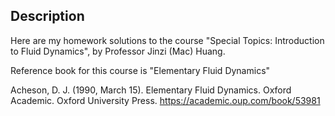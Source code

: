 ## Description

Here are my homework solutions to the course "Special Topics: Introduction to Fluid Dynamics", by Professor Jinzi (Mac) Huang.

Reference book for this course is "Elementary Fluid Dynamics" 

Acheson, D. J. (1990, March 15). Elementary Fluid Dynamics. Oxford Academic. Oxford University Press. https://academic.oup.com/book/53981 
